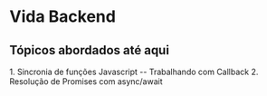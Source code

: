 # Vida Backend
<h2> Tópicos abordados até aqui </h2>
1. Sincronia de funções Javascript -- Trabalhando com Callback
2. Resolução de Promises com async/await 
